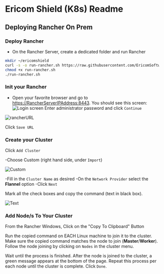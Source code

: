 # Ericom Shield (K8s) Readme

## Deploying Rancher On Prem

### Deploy Rancher

* On the Rancher Server, create a dedicated folder and run Rancher

```bash
mkdir ~/ericomshield
curl -s -o run-rancher.sh https://raw.githubusercontent.com/EricomSoftwareLtd/Shield/Dev/Kube/scripts/run-rancher.sh
chmod +x run-rancher.sh
./run-rancher.sh
```

### Init your Rancher

* Open your favorite browser and go to <https://RancherServerIPAddress:8443>. You should see this screen:
![Login screen](https://user-images.githubusercontent.com/26378199/48976764-8f505500-f095-11e8-8228-cf85c1d0a1a0.png)
Enter administrator password and click ``Continue``

![rancherURL](https://user-images.githubusercontent.com/24224420/59359193-917ab800-8d36-11e9-8f68-4d5c66774a31.png)

Click ``Save URL``

### Create your Cluster

Click ``Add Cluster``

-Choose Custom (right hand side, under ``Import``)

![Custom](https://user-images.githubusercontent.com/26378199/48976807-8f048980-f096-11e8-9e1b-406d06fbb488.png)

-Fill in the ``Cluster Name`` as desired
-On the ``Network Provider`` select the **Flannel** option
-Click ``Next``

Mark all the check boxes and copy the command (text in black box).

![Text ](https://user-images.githubusercontent.com/26378199/48976838-f0c4f380-f096-11e8-865a-392b2e783aec.png)

### Add Node/s To Your Cluster

From the Rancher Windows, Click on the "Copy To Clipboard" Button

Run the copied command on EACH Linux machine to join it to the cluster. Make sure the copied command matches the
node to join (**Master**/**Worker**). Follow the node joining by clicking on ``Nodes`` in the cluster menu.

Wait until the process is finished. After the node is joined to the cluster, a green message appears at the bottom of the page.
Repeat this process per each node until the cluster is complete. Click ``Done``.
